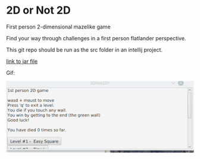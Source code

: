 # 2D or Not 2D

First person 2-dimensional mazelike game

Find your way through challenges in a first person flatlander perspective.

This git repo should be run as the src folder in an intellij project.

[link to jar file](./1stperson.jar)

Gif:

![gif of playing the game](./images/2dnot2d.gif)
